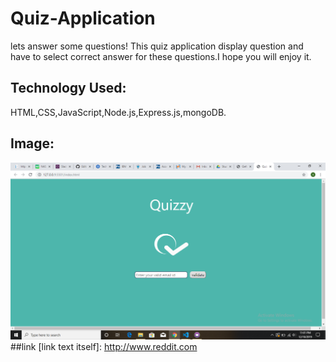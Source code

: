 

# Quiz-Application
 lets answer some questions! This quiz application display question and have to select correct answer for these questions.I hope you will enjoy it.
## Technology Used:
HTML,CSS,JavaScript,Node.js,Express.js,mongoDB.
## Image:
![alt text](images/quiz_homepage.png)
##link
[link text itself]: 
http://www.reddit.com
